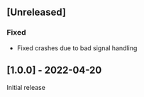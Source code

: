 ## [Unreleased]
### Fixed
- Fixed crashes due to bad signal handling

## [1.0.0] - 2022-04-20
Initial release
